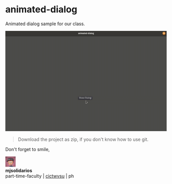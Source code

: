 # animated-dialog
Animated dialog sample for our class.

![demo](demo.gif "demo")<br>

> Download the project as zip, if you don't know how to use git.

Don't forget to smile,

![logo](logo.png "logo")<br>
**mjsolidarios**
<br>part-time-faculty | [cictwvsu](http://cictwvsu.com/) | ph
